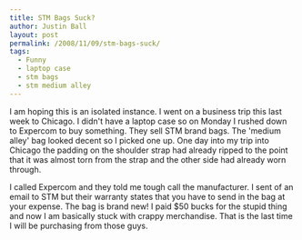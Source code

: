 ```yaml
---
title: STM Bags Suck?
author: Justin Ball
layout: post
permalink: /2008/11/09/stm-bags-suck/
tags:
  - Funny
  - laptop case
  - stm bags
  - stm medium alley
---
```

I am hoping this is an isolated instance. I went on a business trip this last week to Chicago. I didn't have a laptop case so on Monday I rushed down to Expercom to buy something. They sell STM brand bags. The 'medium alley' bag looked decent so I picked one up. One day into my trip into Chicago the padding on the shoulder strap had already ripped to the point that it was almost torn from the strap and the other side had already worn through.

I called Expercom and they told me tough call the manufacturer. I sent of an email to STM but their warranty states that you have to send in the bag at your expense. The bag is brand new! I paid $50 bucks for the stupid thing and now I am basically stuck with crappy merchandise. That is the last time I will be purchasing from those guys.